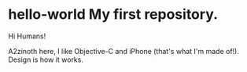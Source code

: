 hello-world
My first repository.
====================

Hi Humans!

A2zinoth here, I like Objective-C and iPhone (that's what I'm made of!).
Design is how it works.
